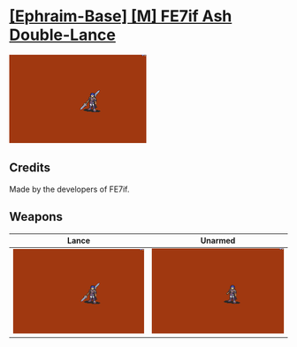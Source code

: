 # [\[Ephraim-Base\] \[M\] FE7if Ash Double-Lance](./)

<img src="./2.%20Lance/Lance_000.png" alt="[Ephraim-Base] [M] FE7if Ash Double-Lance standing" />

## Credits

Made by the developers of FE7if.

## Weapons


|Lance |Unarmed |
|  :---: | :---: |
| <img alt="Lance animation" src="./2.%20Lance/Lance.gif" /> | <img alt="Unarmed animation" src="./8.%20Unarmed/Unarmed.gif" /> |
